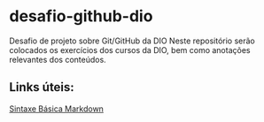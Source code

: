 # desafio-github-dio
Desafio de projeto sobre Git/GitHub da DIO
Neste repositório serão colocados os exercícios dos cursos da DIO, bem como anotações relevantes dos conteúdos.

## Links úteis:
[Sintaxe Básica Markdown](https://www.markdownguide.org/basic-syntax)
